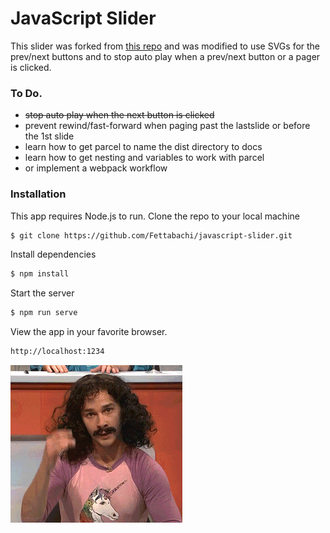 # JavaScript Slider

This slider was forked from [this repo](https://github.com/codebubb/javascript-slider) and was modified to use SVGs for the prev/next buttons and to stop auto play when a prev/next button or a pager is clicked.

### To Do.

  - ~~stop auto play when the next button is clicked~~
  - prevent rewind/fast-forward when paging past the lastslide or before the 1st slide
  - learn how to get parcel to name the dist directory to docs
  - learn how to get nesting and variables to work with parcel
  - or implement a webpack workflow
  
### Installation
This app requires Node.js to run.
Clone the repo to your local machine
```sh
$ git clone https://github.com/Fettabachi/javascript-slider.git
```
Install dependencies
```sh
$ npm install
```
Start the server
```sh
$ npm run serve
```
View the app in your favorite browser.
```sh
http://localhost:1234
```
![](magic-giphy.gif)
